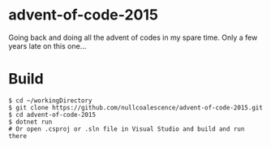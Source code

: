 # advent-of-code-2015

Going back and doing all the advent of codes in my spare time. Only a few years late on this one...

# Build
```
$ cd ~/workingDirectory
$ git clone https://github.com/nullcoalescence/advent-of-code-2015.git
$ cd advent-of-code-2015
$ dotnet run
# Or open .csproj or .sln file in Visual Studio and build and run there
```
